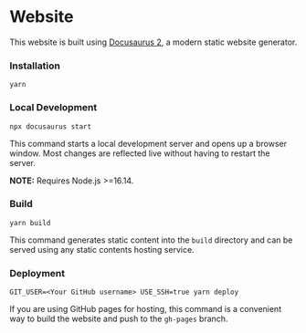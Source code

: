 # Website

This website is built using [Docusaurus 2](https://docusaurus.io/), a modern static website generator.

### Installation

```shell
yarn
```

### Local Development

```shell
npx docusaurus start
```

This command starts a local development server and opens up a browser window. Most changes are reflected live without having to restart the server.

**NOTE:** Requires Node.js >=16.14.

### Build

```shell
yarn build
```

This command generates static content into the `build` directory and can be served using any static contents hosting service.

### Deployment

```shell
GIT_USER=<Your GitHub username> USE_SSH=true yarn deploy
```

If you are using GitHub pages for hosting, this command is a convenient way to build the website and push to the `gh-pages` branch.

